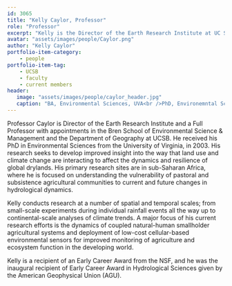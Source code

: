```yaml
---
id: 3065
title: "Kelly Caylor, Professor"
role: "Professor"
excerpt: "Kelly is the Director of the Earth Research Institute at UC Santa Barbara and Professor in the Dept. of Geography and Bren School of Environmental Science & Management."
avatar: "assets/images/people/Caylor.png"
author: "Kelly Caylor"
portfolio-item-category:
    - people
portfolio-item-tag:
    - UCSB
    - faculty
    - current members
header:
   image: "assets/images/people/caylor_header.jpg"
   caption: "BA, Environmental Sciences, UVA<br />PhD, Environemntal Sciences, UVA."
---
```


Professor Caylor is Director of the Earth Research Institute and a Full Professor with appointments in the Bren School of Environmental Science & Management and the Department of Geography at UCSB. He received his PhD in Environmental Sciences from the University of Virginia, in 2003. His research seeks to develop improved insight into the way that land use and climate change are interacting to affect the dynamics and resilience of global drylands. His primary research sites are in sub-Saharan Africa, where he is focused on understanding the vulnerability of pastoral and subsistence agricultural communities to current and future changes in hydrological dynamics.

Kelly conducts research at a number of spatial and temporal scales; from small-scale experiments during individual rainfall events all the way up to continental-scale analyses of climate trends. A major focus of his current research efforts is the dynamics of coupled natural-human smallholder agricultural systems and deployment of low-cost cellular-based environmental sensors for improved monitoring of agriculture and ecosystem function in the developing world.

Kelly is a recipient of an Early Career Award from the NSF, and he was the inaugural recipient of Early Career Award in Hydrological Sciences given by the American Geophysical Union (AGU).

